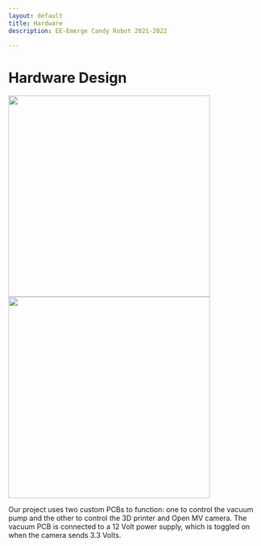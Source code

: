 ```yaml
---
layout: default
title: Hardware
description: EE-Emerge Candy Robot 2021-2022

---
```


# Hardware Design

<img src="{{site.baseurl}}/assets/css/sch.png" width="400" height="400">
<img src="{{site.baseurl}}/assets/css/PCB.png" width="400" height="400">

Our project uses two custom PCBs to function: one to control the vacuum pump and the other to control the 3D printer and Open MV camera.
The vacuum PCB is connected to a 12 Volt power supply, which is toggled on when the camera sends 3.3 Volts. 


